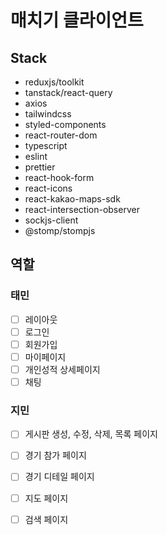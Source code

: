 # 매치기 클라이언트

## Stack

- reduxjs/toolkit
- tanstack/react-query
- axios
- tailwindcss
- styled-components
- react-router-dom
- typescript
- eslint
- prettier
- react-hook-form
- react-icons
- react-kakao-maps-sdk
- react-intersection-observer
- sockjs-client
- @stomp/stompjs

## 역할

### 태민

- [ ] 레이아웃
- [ ] 로그인
- [ ] 회원가입
- [ ] 마이페이지
- [ ] 개인성적 상세페이지
- [ ] 채팅

### 지민

- [ ] 게시판 생성, 수정, 삭제, 목록 페이지
- [ ] 경기 참가 페이지
- [ ] 경기 디테일 페이지
- [ ] 지도 페이지
- [ ] 검색 페이지



